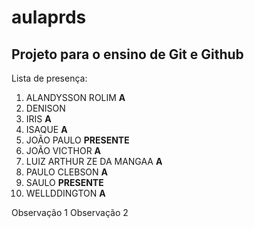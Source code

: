 # aulaprds

## Projeto para o ensino de Git e Github

Lista de presença:
1. ALANDYSSON ROLIM **A**
2. DENISON
3. IRIS **A**
4. ISAQUE **A**
5. JOÃO PAULO **PRESENTE**
6. JOÃO VICTHOR **A**
7. LUIZ ARTHUR ZE DA MANGAA **A**
8. PAULO CLEBSON **A**
9. SAULO **PRESENTE**
10. WELLDDINGTON **A**

Observação 1
Observação 2
